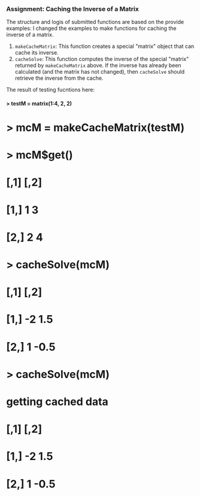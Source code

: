 ### Assignment: Caching the Inverse of a Matrix

The structure and logis of submitted functions are based on the provide examples: I changed the examples to make functions for caching the inverse of a matrix.

1.  `makeCacheMatrix`: This function creates a special "matrix" object that can cache its inverse.
2.  `cacheSolve`: This function computes the inverse of the special
    "matrix" returned by `makeCacheMatrix` above. If the inverse has
    already been calculated (and the matrix has not changed), then
    `cacheSolve` should retrieve the inverse from the cache.

The result of testing fucntions here:

#### > testM = matrix(1:4, 2, 2)
# > mcM = makeCacheMatrix(testM)
# > mcM$get()
#      [,1] [,2]
# [1,]    1    3
# [2,]    2    4
# > cacheSolve(mcM)
#     [,1] [,2]
# [1,]   -2  1.5
# [2,]    1 -0.5
# > cacheSolve(mcM)
# getting cached data
#     [,1] [,2]
# [1,]   -2  1.5
# [2,]    1 -0.5
